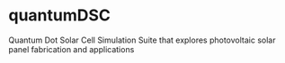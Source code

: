 # quantumDSC
Quantum Dot Solar Cell Simulation Suite that explores photovoltaic solar panel fabrication and applications
